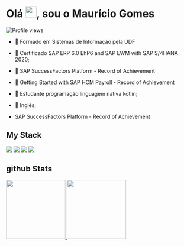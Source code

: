 <h1 align="left">Olá <img src="https://raw.githubusercontent.com/kaueMarques/kaueMarques/master/hi.gif" height="30px">, sou o Maurício Gomes</h1>
<p align="left"> <img src="https://komarev.com/ghpvc/?username=maumauriciog&color=yellow" alt="Profile views" /> </p>

- 🥉 Formado em Sistemas de Informação pela UDF
- 🥉 Certificado SAP ERP 6.0 EhP6 and SAP EWM with SAP S/4HANA 2020;
- 🥈 SAP SuccessFactors Platform - Record of Achievement
- 🥈 Getting Started with SAP HCM Payroll - Record of Achievement
- 📖 Estudante programação linguagem nativa kotlin;
- 🧑 Inglês;

- SAP SuccessFactors Platform -
Record of Achievement

## My Stack
<div>
  <img src="https://img.shields.io/badge/SAP-0FAAFF?style=for-the-badge&logo=sap&logoColor=white"/>
  <img src="https://img.shields.io/badge/Kotlin-0095D5?&style=for-the-badge&logo=kotlin&logoColor=white"/>  
  <img src="https://img.shields.io/badge/.NET-5C2D91?style=for-the-badge&logo=.net&logoColor=white"/>
  <img src="https://img.shields.io/badge/HTML-239120?style=for-the-badge&logo=html5&logoColor=white"/>  
</div>

## github Stats
<div>
  <a href="https://beacons.ai/maumauriciog">
    <img height="160em" src="https://github-readme-stats.vercel.app/api?username=maumauriciog&show_icons=true&theme=gruvbox"/>
    <img height="160em" src="https://github-readme-stats.vercel.app/api/top-langs/?username=maumauriciog&layout=compact&langs_count=16&theme=monokai"/>
</div>
